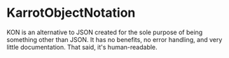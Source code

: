 # KarrotObjectNotation
KON is an alternative to JSON created for the sole purpose of being something other than JSON.
It has no benefits, no error handling, and very little documentation.
That said, it's human-readable.
